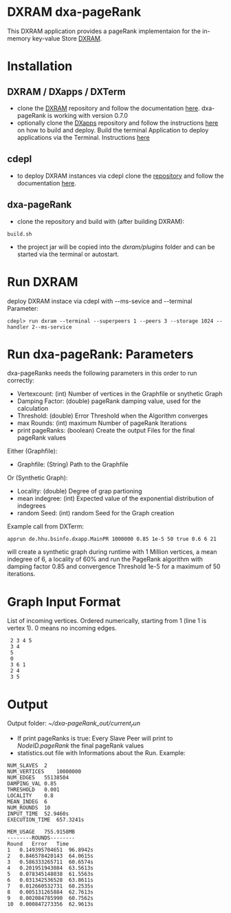 # DXRAM dxa-pageRank
This DXRAM application provides a pageRank implementaion for the in-memory key-value Store 
[DXRAM](https://github.com/hhu-bsinfo/dxram/).

# Installation
## DXRAM / DXapps / DXTerm
- clone the [DXRAM](https://github.com/hhu-bsinfo/dxram/) repository and follow the documentation [here](https://github.com/hhu-bsinfo/dxram/blob/master/doc/QuickStart.md). dxa-pageRank is working with version 0.7.0
- optionally clone the [DXapps](https://github.com/hhu-bsinfo/dxapps) repository and follow the instructions [here](https://github.com/hhu-bsinfo/dxram/blob/master/doc/Applications.md) on how to build and deploy. Build the terminal Application to deploy applications via the Terminal. Instructions [here](https://github.com/hhu-bsinfo/dxapps/blob/master/dxa-terminal/README.md)

## cdepl
- to deploy DXRAM instances via cdepl clone the [repository](https://github.com/hhu-bsinfo/cdepl) and follow the documentation [here](https://github.com/hhu-bsinfo/cdepl/blob/master/README.md).

## dxa-pageRank
- clone the repository and build with (after building DXRAM):
```
build.sh
```
- the project jar will be copied into the *dxram/plugins* folder and can be started via the terminal or autostart.

# Run DXRAM
deploy DXRAM instace via cdepl with --ms-sevice and --terminal Parameter:
```
cdepl> run dxram --terminal --superpeers 1 --peers 3 --storage 1024 --handler 2--ms-service
```

# Run dxa-pageRank: Parameters
dxa-pageRanks needs the following parameters in this order to run correctly:

- Vertexcount: (int) Number of vertices in the Graphfile or snythetic Graph
- Damping Factor: (double) pageRank damping value, used for the calculation
- Threshold: (double) Error Threshold when the Algorithm converges
- max Rounds: (int) maximum Number of pageRank Iterations
- print pageRanks: (boolean) Create the output Files for the final pageRank values

Either (Graphfile):
- Graphfile: (String) Path to the Graphfile

Or (Synthetic Graph):
- Locality: (double) Degree of grap partioning
- mean indegree: (int) Expected value of the exponential distribution of indegrees
- random Seed: (int) random Seed for the Graph creation

Example call from DXTerm:
```
apprun de.hhu.bsinfo.dxapp.MainPR 1000000 0.85 1e-5 50 true 0.6 6 21
```
will create a synthetic graph during runtime with 1 Million vertices, a mean indegree of 6, a locality of 60% and run the PageRank algorithm with damping factor 0.85 and convergence Threshold 1e-5 for a maximum of 50 iterations.

# Graph Input Format
List of incoming vertices. Ordered numerically, starting from 1 (line 1 is vertex 1). 0 means no incoming edges.
```
 2 3 4 5
 3 4
 5
 0
 3 6 1
 2 4
 3 5
```
# Output
Output folder: *~/dxa-pageRank_out/$current_run$*
- If print pageRanks is true: Every Slave Peer will print to *$NodeID$.pageRank* the final pageRank values
- statistics.out file with Informations about the Run. Example:
```
NUM_SLAVES	2
NUM_VERTICES	10000000
NUM_EDGES	55138504
DAMPING_VAL	0.85
THRESHOLD	0.001
LOCALITY	0.8
MEAN_INDEG	6
NUM_ROUNDS	10
INPUT_TIME	52.9460s
EXECUTION_TIME	657.3241s

MEM_USAGE	755.9158MB
--------ROUNDS--------
Round	Error	Time
1	0.149395704651	96.8942s
2	0.846578420143	64.0615s
3	0.586333265711	60.6574s
4	0.201951943084	63.5613s
5	0.078345148038	61.5563s
6	0.031342536528	63.8611s
7	0.012660532731	60.2535s
8	0.005131265884	62.7613s
9	0.002084785990	60.7562s
10	0.000847273356	62.9613s
```
